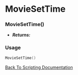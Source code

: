 # MovieSetTime

### MovieSetTime()
- ***Returns:*** 

### Usage

```Lua
MovieSetTime()
```


[Back To Scripting Documentation](../README.md)
